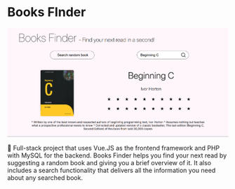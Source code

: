 # Books FInder

![image](/public/cover.png)

📖 Full-stack project that uses Vue.JS as the frontend framework and PHP with MySQL for the backend.
Books Finder helps you find your next read by suggesting a random book and giving you a brief overview of it. It also includes a search functionality that delivers all the information you need about any searched book.